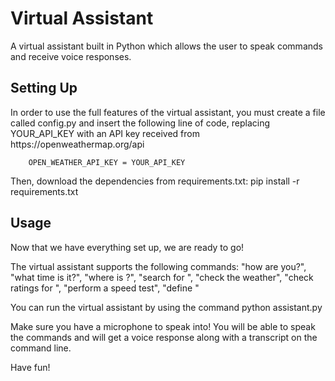 # Virtual Assistant
A virtual assistant built in Python which allows the user to speak commands and receive voice responses.

<h2> Setting Up </h2>
In order to use the full features of the virtual assistant, you must create a file called config.py and insert the following line of code,
replacing YOUR_API_KEY with an API key received from https://openweathermap.org/api

        OPEN_WEATHER_API_KEY = YOUR_API_KEY

Then, download the dependencies from requirements.txt:
        pip install -r requirements.txt

<h2> Usage </h2>
Now that we have everything set up, we are ready to go!

The virtual assistant supports the following commands:
        "how are you?", 
        "what time is it?",
        "where is <location>?",
        "search for <query>",
        "check the weather",
        "check ratings for <movie>",
        "perform a speed test",
        "define <English word>"

You can run the virtual assistant by using the command
        python assistant.py

Make sure you have a microphone to speak into! You will be able to speak the commands and will get a voice response along with a transcript on the command line.

Have fun!